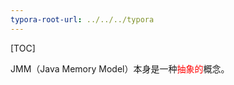 ```yaml
---
typora-root-url: ../../../typora
---
```


[TOC]

JMM（Java Memory Model）本身是一种<font color=red>抽象的</font>概念。